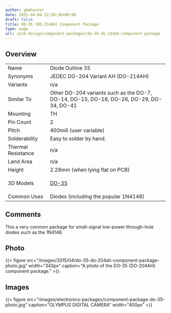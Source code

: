 ```yaml
---
author: gbmhunter
date: 2015-04-04 22:30:30+00:00
draft: false
title: DO-35 (DO-214AH) Component Package
type: page
url: /pcb-design/component-packages/do-35-do-214ah-component-package
---
```


## Overview


<table >
<tbody >
<tr >

<td>Name</td>
<td>Diode Outline 35
</td>
</tr>
<tr >
<td>Synonyms</td>
<td>JEDEC DO-204 Variant AH (DO-214AH)</td>
</tr>
<tr >

<td >Variants
</td>

<td >n/a
</td>
</tr>
<tr >

<td >Similar To
</td>

<td >Other DO-204 variants such as the DO-7, DO-14, DO-15, DO-16, DO-26, DO-29, DO-34, DO-41</td>
</tr>
<tr >
<td >Mounting</td>
<td >TH</td>
</tr>
<tr >
<td >Pin Count
</td>

<td >2
</td>
</tr>
<tr >

<td >Pitch
</td>

<td >400mill (user variable)
</td>
</tr>
<tr >

<td >Solderability
</td>

<td >Easy to solder by hand.
</td>
</tr>
<tr >

<td >Thermal Resistance
</td>

<td >n/a
</td>
</tr>
<tr >

<td >Land Area
</td>

<td >n/a
</td>
</tr>
<tr >

<td >Height
</td>

<td >2.28mm (when lying flat on PCB)
</td>
</tr>
<tr >
<td >3D Models</td>
<td><p><a href="http://www.3dcontentcentral.com/download-model.aspx?catalogid=171&amp;id=11032">DO-35</a></p></td>
</tr>
<tr >

<td >Common Uses
</td>

<td >Diodes (including the popular 1N4148)</td>
</tr>
</tbody>
</table>

## Comments

This a very common package for small-signal low-power through-hole diodes such as the 1N4148.

## Photo

{{< figure src="/images/2015/04/do-35-do-204ah-component-package-photo.jpg" width="343px" caption="A photo of the DO-35 (DO-204AH) component package."  >}}

## Images

{{< figure src="/images/electronics-packages/component-package-do-35-photo.jpg" caption="OLYMPUS DIGITAL CAMERA"  width="400px" >}}